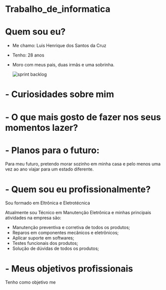 # Trabalho_de_informatica

# Quem sou eu?

* Me chamo: Luis Henrique dos Santos da Cruz
* Tenho: 28 anos
* Moro com meus pais, duas irmãs e uma sobrinha.

  ![sprint backlog](https://github.com/Luis180695/Photo/blob/main/IMG_8417.jpg)


# - Curiosidades sobre mim


# - O que mais gosto de fazer nos seus momentos lazer? 


# - Planos para o futuro:

Para meu futuro, pretendo morar sozinho em minha casa e pelo menos uma vez ao ano viajar para um estado diferente.


# - Quem sou eu profissionalmente?

Sou formado em Eltrônica e Eletrotécnica

Atualmente sou Técnico em Manutenção Eletrônica e minhas principais atividades na empresa são:

- Manutenção preventiva e corretiva de todos os produtos;
- Reparos em componentes mecânicos e eletrônicos;
- Aplicar suporte em softwares;
- Testes funcionais dos produtos;
- Solução de dúvidas de todos os produtos;


# - Meus objetivos profissionais

Tenho como objetivo me 

